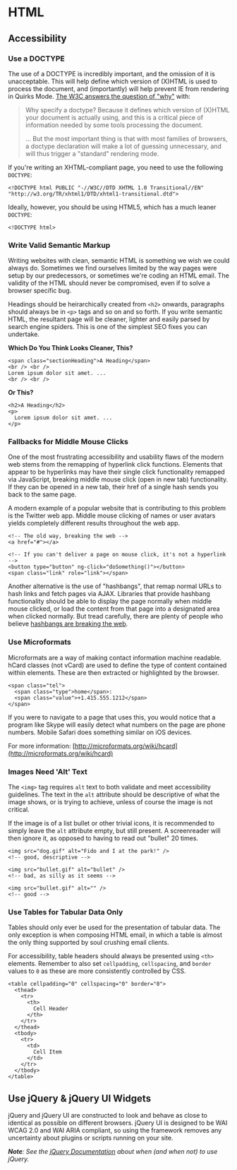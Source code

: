 # HTML

## Accessibility

### Use a DOCTYPE

The use of a DOCTYPE is incredibly important, and the omission of it is unacceptable. This will help define which version of (X)HTML is used to process the document, and (importantly) will help prevent IE from rendering in Quirks Mode. [The W3C answers the question of "why"](http://www.w3.org/QA/Tips/Doctype) with:

> Why specify a doctype? Because it defines which version of (X)HTML your document is actually using, and this is a critical piece of information needed by some tools processing the document.
>
> ...
> But the most important thing is that with most families of browsers, a doctype declaration will make a lot of guessing unnecessary, and will thus trigger a "standard" rendering mode.

If you're writing an XHTML-compliant page, you need to use the following `DOCTYPE`:

    <!DOCTYPE html PUBLIC "-//W3C//DTD XHTML 1.0 Transitional//EN"
    "http://w3.org/TR/xhtml1/DTD/xhtml1-transitional.dtd">

Ideally, however, you should be using HTML5, which has a much leaner `DOCTYPE`:

    <!DOCTYPE html>

### Write Valid Semantic Markup

Writing websites with clean, semantic HTML is something we wish we could always do. Sometimes we find ourselves limited by the way pages were setup by our predecessors, or sometimes we're coding an HTML email. The validity of the HTML should never be compromised, even if to solve a browser specific bug.

Headings should be heirarchically created from `<h2>` onwards, paragraphs should always be in `<p>` tags and so on and so forth. If you write semantic HTML, the resultant page will be cleaner, lighter and easily parsed by search engine spiders. This is one of the simplest SEO fixes you can undertake.

**Which Do You Think Looks Cleaner, This?**

    <span class="sectionHeading">A Heading</span>
    <br /> <br />
    Lorem ipsum dolor sit amet. ...
    <br /> <br />

**Or This?**

    <h2>A Heading</h2>
    <p>
      Lorem ipsum dolor sit amet. ...
    </p>

### Fallbacks for Middle Mouse Clicks

One of the most frustrating accessibility and usability flaws of the modern web stems from the remapping of hyperlink click functions. Elements that appear to be hyperlinks may have their single click functionality remapped via JavaScript, breaking middle mouse click (open in new tab) functionality. If they can be opened in a new tab, their href of a single hash sends you back to the same page.

A modern example of a popular website that is contributing to this problem is the Twitter web app. Middle mouse clicking of names or user avatars yields completely different results throughout the web app.

    <!-- The old way, breaking the web -->
    <a href="#"></a>

    <!-- If you can't deliver a page on mouse click, it's not a hyperlink -->
    <button type="button" ng-click="doSomething()"></button>
    <span class="link" role="link"></span>

Another alternative is the use of "hashbangs", that remap normal URLs to hash links and fetch pages via AJAX. Libraries that provide hashbang functionality should be able to display the page normally when middle mouse clicked, or load the content from that page into a designated area when clicked normally. But tread carefully, there are plenty of people who believe [hashbangs are breaking the web](http://isolani.co.uk/blog/javascript/BreakingTheWebWithHashBangs).

### Use Microformats

Microformats are a way of making contact information machine readable. hCard classes (not vCard) are used to define the type of content contained within elements. These are then extracted or highlighted by the browser.

    <span class="tel">
      <span class="type">home</span>:
      <span class="value">+1.415.555.1212</span>
    </span>

If you were to navigate to a page that uses this, you would notice that a program like Skype will easily detect what numbers on the page are phone numbers. Mobile Safari does something similar on iOS devices.

For more information: [http://microformats.org/wiki/hcard](http://microformats.org/wiki/hcard)

### Images Need 'Alt' Text

The `<img>` tag requires `alt` text to both validate and meet accessibility guidelines. The text in the `alt` attribute should be descriptive of what the image shows, or is trying to achieve, unless of course the image is not critical.

If the image is of a list bullet or other trivial icons, it is recommended to simply leave the `alt` attribute empty, but still present. A screenreader will then ignore it, as opposed to having to read out "bullet" 20 times.

    <img src="dog.gif" alt="Fido and I at the park!" />
    <!-- good, descriptive -->
    
    <img src="bullet.gif" alt="bullet" />
    <!-- bad, as silly as it seems -->
    
    <img src="bullet.gif" alt="" />
    <!-- good -->

### Use Tables for Tabular Data Only

Tables should only ever be used for the presentation of tabular data. The only exception is when composing HTML email, in which a table is almost the only thing supported by soul crushing email clients.

For accessibility, table headers should always be presented using `<th>` elements. Remember to also set `cellpadding`, `cellspacing`, and `border` values to `0` as these are more consistently controlled by CSS.

    <table cellpadding="0" cellspacing="0" border="0">
      <thead>
        <tr>
          <th>
            Cell Header
          </th>
        </tr>
      </thead>
      <tbody>
        <tr>
          <td>
            Cell Item
          </td>
        </tr>
      </tbody>
    </table>

## Use jQuery & jQuery UI Widgets

jQuery and jQuery UI are constructed to look and behave as close to identical as possible on different browsers. jQuery UI is designed to be WAI WCAG 2.0 and WAI ARIA compliant, so using the framework removes any uncertainty about plugins or scripts running on your site.

_**Note**: See the [jQuery Documentation](./libraries_and_frameworks/jquery.md) about when (and when not) to use jQuery._